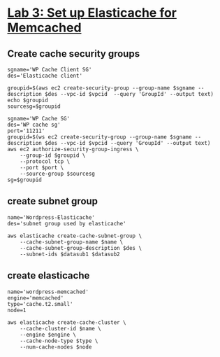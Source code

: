 # [Lab 3: Set up Elasticache for Memcached](https://catalog.us-east-1.prod.workshops.aws/workshops/3de93ad5-ebbe-4258-b977-b45cdfe661f1/en-US/database/lab3)
## Create cache security groups
```
sgname='WP Cache Client SG'
des='Elasticache client'
```
```
groupid=$(aws ec2 create-security-group --group-name $sgname --description $des --vpc-id $vpcid  --query 'GroupId' --output text)
echo $groupid
sourcesg=$groupid
```
```
sgname='WP Cache SG'
des='WP cache sg'
port='11211'
groupid=$(ws ec2 create-security-group --group-name $sgname --description $des --vpc-id $vpcid --query 'GroupId' --output text)
aws ec2 authorize-security-group-ingress \
    --group-id $groupid \
    --protocol tcp \
    --port $port \
    --source-group $sourcesg
sg=$groupid
```


## create subnet group
```
name='Wordpress-Elasticache'
des='subnet group used by elasticache'
```
```
aws elasticache create-cache-subnet-group \
    --cache-subnet-group-name $name \
    --cache-subnet-group-description $des \
    --subnet-ids $datasub1 $datasub2
```
## create elasticache
```
name='wordpress-memcached'
engine='memcached'
type='cache.t2.small'
node=1
```
```
aws elasticache create-cache-cluster \
    --cache-cluster-id $name \
    --engine $engine \
    --cache-node-type $type \
    --num-cache-nodes $node
```
